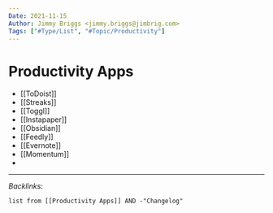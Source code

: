 ```yaml
---
Date: 2021-11-15
Author: Jimmy Briggs <jimmy.briggs@jimbrig.com>
Tags: ["#Type/List", "#Topic/Productivity"]
---
```


# Productivity Apps

- [[ToDoist]]
- [[Streaks]]
- [[Toggl]]
- [[Instapaper]]
- [[Obsidian]]
- [[Feedly]]
- [[Evernote]]
- [[Momentum]]
- 



***

*Backlinks:*

```dataview
list from [[Productivity Apps]] AND -"Changelog"
```